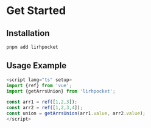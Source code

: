 # Get Started

## Installation

```
pnpm add lirhpocket
```

## Usage Example

```ts
<script lang="ts" setup>
import {ref} from 'vue';
import {getArrsUnion} from 'lirhpocket';

const arr1 = ref([1,2,3]);
const arr2 = ref([1,2,3,4]);
const union = getArrsUnion(arr1.value, arr2.value);
</script>
```
